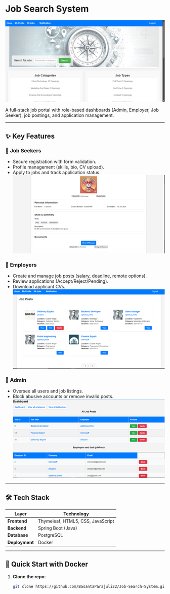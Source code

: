 # Job Search System  
![System Overview](project%20screenshots/home.png)  

A full-stack job portal with role-based dashboards (Admin, Employer, Job Seeker), job postings, and application management.  

---

## ✨ Key Features  

### 👤 **Job Seekers**  
- Secure registration with form validation.  
- Profile management (skills, bio, CV upload).  
- Apply to jobs and track application status.  
![Profile](project%20screenshots/jobseeker%20profile.png)  

### 🏢 **Employers**  
- Create and manage job posts (salary, deadline, remote options).  
- Review applications (Accept/Reject/Pending).  
- Download applicant CVs.  
![Job Post](project%20screenshots/jobposts.png)  

### 🔐 **Admin**  
- Oversee all users and job listings.  
- Block abusive accounts or remove invalid posts.  
![Dashboard](project%20screenshots/admin%20dashboard.png)  

---

## 🛠 Tech Stack  
| Layer          | Technology |  
|----------------|------------|  
| **Frontend**   | Thymeleaf, HTML5, CSS, JavaScript |  
| **Backend**    | Spring Boot (Java) |  
| **Database**   | PostgreSQL |  
| **Deployment** | Docker |  

---

## 🚀 Quick Start with Docker  

1. **Clone the repo**:  
   ```bash 
   git clone https://github.com/BasantaParajuli22/Job-Search-System.git
